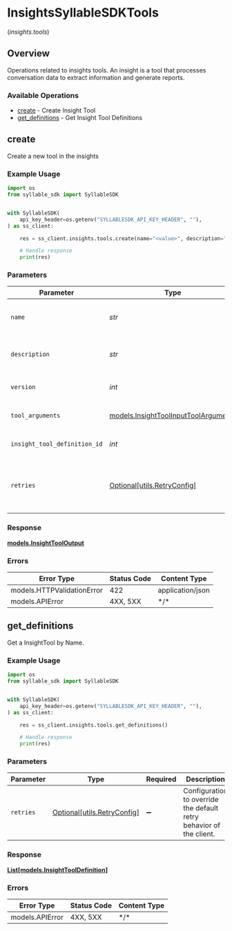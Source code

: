 # InsightsSyllableSDKTools
(*insights.tools*)

## Overview

Operations related to insights tools. An insight is a tool that processes           conversation data to extract information and generate reports.

### Available Operations

* [create](#create) - Create Insight Tool
* [get_definitions](#get_definitions) - Get Insight Tool Definitions

## create

Create a new tool in the insights

### Example Usage

```python
import os
from syllable_sdk import SyllableSDK


with SyllableSDK(
    api_key_header=os.getenv("SYLLABLESDK_API_KEY_HEADER", ""),
) as ss_client:

    res = ss_client.insights.tools.create(name="<value>", description="yuck vice between gee ugh ha", version=920994, tool_arguments={}, insight_tool_definition_id=780486)

    # Handle response
    print(res)

```

### Parameters

| Parameter                                                                             | Type                                                                                  | Required                                                                              | Description                                                                           |
| ------------------------------------------------------------------------------------- | ------------------------------------------------------------------------------------- | ------------------------------------------------------------------------------------- | ------------------------------------------------------------------------------------- |
| `name`                                                                                | *str*                                                                                 | :heavy_check_mark:                                                                    | Human readable name of Insight Tool                                                   |
| `description`                                                                         | *str*                                                                                 | :heavy_check_mark:                                                                    | Text description of Insight Tool                                                      |
| `version`                                                                             | *int*                                                                                 | :heavy_check_mark:                                                                    | Version number of Insight Tool                                                        |
| `tool_arguments`                                                                      | [models.InsightToolInputToolArguments](../../models/insighttoolinputtoolarguments.md) | :heavy_check_mark:                                                                    | Arguments for Insight Tool                                                            |
| `insight_tool_definition_id`                                                          | *int*                                                                                 | :heavy_check_mark:                                                                    | Unique ID for Insight Tool Definition                                                 |
| `retries`                                                                             | [Optional[utils.RetryConfig]](../../models/utils/retryconfig.md)                      | :heavy_minus_sign:                                                                    | Configuration to override the default retry behavior of the client.                   |

### Response

**[models.InsightToolOutput](../../models/insighttooloutput.md)**

### Errors

| Error Type                 | Status Code                | Content Type               |
| -------------------------- | -------------------------- | -------------------------- |
| models.HTTPValidationError | 422                        | application/json           |
| models.APIError            | 4XX, 5XX                   | \*/\*                      |

## get_definitions

Get a InsightTool by Name.

### Example Usage

```python
import os
from syllable_sdk import SyllableSDK


with SyllableSDK(
    api_key_header=os.getenv("SYLLABLESDK_API_KEY_HEADER", ""),
) as ss_client:

    res = ss_client.insights.tools.get_definitions()

    # Handle response
    print(res)

```

### Parameters

| Parameter                                                           | Type                                                                | Required                                                            | Description                                                         |
| ------------------------------------------------------------------- | ------------------------------------------------------------------- | ------------------------------------------------------------------- | ------------------------------------------------------------------- |
| `retries`                                                           | [Optional[utils.RetryConfig]](../../models/utils/retryconfig.md)    | :heavy_minus_sign:                                                  | Configuration to override the default retry behavior of the client. |

### Response

**[List[models.InsightToolDefinition]](../../models/.md)**

### Errors

| Error Type      | Status Code     | Content Type    |
| --------------- | --------------- | --------------- |
| models.APIError | 4XX, 5XX        | \*/\*           |